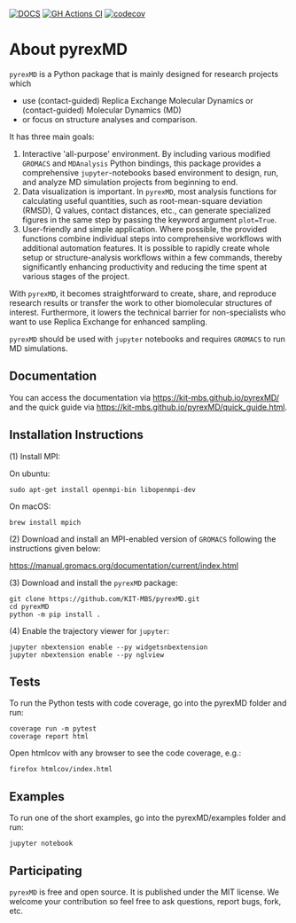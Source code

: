 [![DOCS](https://img.shields.io/badge/docs-1.0-blue?&logo=github)](https://kit-mbs.github.io/pyrexMD/)
[![GH Actions CI](https://github.com/KIT-MBS/pyrexMD/actions/workflows/gh-actions-ci.yml/badge.svg)](https://github.com/KIT-MBS/pyrexMD/actions/workflows/gh-actions-ci.yml)
[![codecov](https://codecov.io/gh/KIT-MBS/pyrexMD/branch/master/graph/badge.svg?token=TdmhhPgQNW)](https://codecov.io/gh/KIT-MBS/pyrexMD)


About pyrexMD
=============

`pyrexMD` is a Python package that is mainly designed for research projects which

- use (contact-guided) Replica Exchange Molecular Dynamics or (contact-guided) Molecular Dynamics (MD)
- or focus on structure analyses and comparison.

It has three main goals:

1. Interactive 'all-purpose' environment. By including various modified
`GROMACS` and `MDAnalysis` Python bindings, this package provides a
comprehensive `jupyter`-notebooks based environment to design, run, and analyze
MD simulation projects from beginning to end.
2. Data visualization is important. In `pyrexMD`, most analysis functions for
calculating useful quantities, such as root-mean-square deviation (RMSD), Q
values, contact distances, etc., can generate specialized figures in the same
step by passing the keyword argument ``plot=True``.
3. User-friendly and simple application. Where possible, the provided functions
combine individual steps into comprehensive workflows with additional automation
features. It is possible to rapidly create whole setup or structure-analysis
workflows within a few commands, thereby significantly enhancing productivity
and reducing the time spent at various stages of the project.

With `pyrexMD`, it becomes straightforward to create, share, and reproduce
research results or transfer the work to other biomolecular structures of
interest. Furthermore, it lowers the technical barrier for non-specialists who
want to use Replica Exchange for enhanced sampling.

`pyrexMD` should be used with `jupyter` notebooks and requires `GROMACS` to run
MD simulations.


## Documentation
You can access the documentation via https://kit-mbs.github.io/pyrexMD/
<br/>and the quick guide via https://kit-mbs.github.io/pyrexMD/quick_guide.html.


## Installation Instructions
(1) Install MPI:

On ubuntu:

    sudo apt-get install openmpi-bin libopenmpi-dev

On macOS:

    brew install mpich

(2) Download and install an MPI-enabled version of `GROMACS` following the
instructions given below:

https://manual.gromacs.org/documentation/current/index.html


(3) Download and install the `pyrexMD` package:

    git clone https://github.com/KIT-MBS/pyrexMD.git
    cd pyrexMD
    python -m pip install .


(4) Enable the trajectory viewer for `jupyter`:

    jupyter nbextension enable --py widgetsnbextension
    jupyter nbextension enable --py nglview


## Tests
To run the Python tests with code coverage, go into the pyrexMD folder and run:

    coverage run -m pytest
    coverage report html

Open htmlcov with any browser to see the code coverage, e.g.:

    firefox htmlcov/index.html


## Examples
To run one of the short examples, go into the pyrexMD/examples folder and run:

    jupyter notebook

## Participating
`pyrexMD` is free and open source. It is published under the MIT license. We
welcome your contribution so feel free to ask questions, report bugs, fork, etc.
